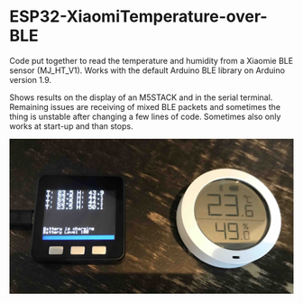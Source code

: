 # ESP32-XiaomiTemperature-over-BLE

Code put together to read the temperature and humidity from a Xiaomie BLE sensor (MJ_HT_V1).
Works with the default Arduino BLE library on Arduino version 1.9.

Shows results on the display of an M5STACK and in the serial terminal.
Remaining issues are receiving of mixed BLE packets and sometimes the thing is unstable after changing a few lines of code.
Sometimes also only works at start-up and than stops.

![M5](https://github.com/KoenVdH/ESP32-XiaomiTemperature-over-BLE/blob/main/M5.jpg)
